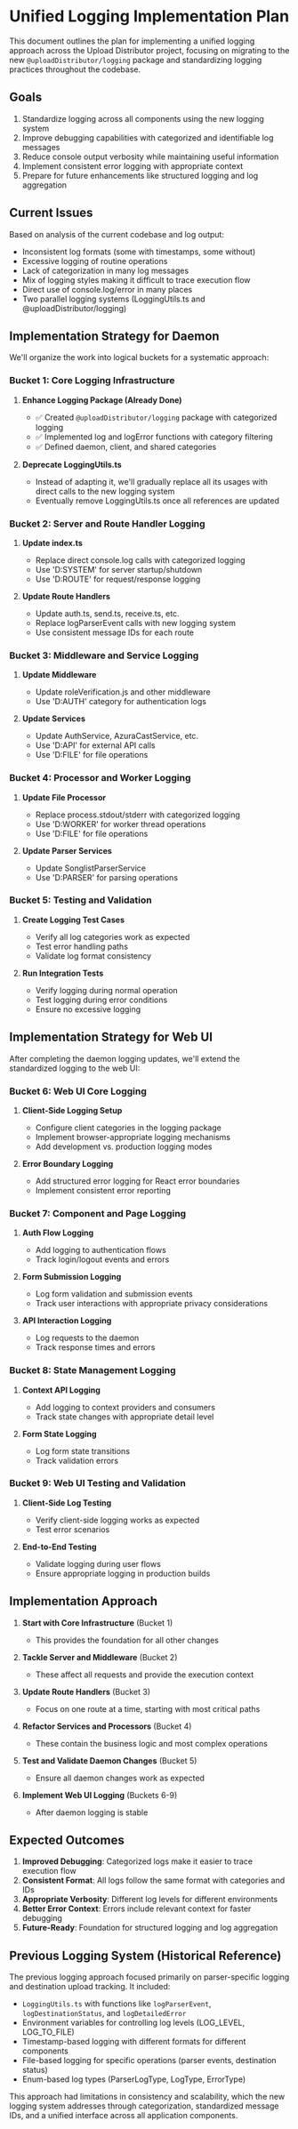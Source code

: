 # Unified Logging Implementation Plan

This document outlines the plan for implementing a unified logging approach across the Upload Distributor project, focusing on migrating to the new `@uploadDistributor/logging` package and standardizing logging practices throughout the codebase.

## Goals

1. Standardize logging across all components using the new logging system
2. Improve debugging capabilities with categorized and identifiable log messages
3. Reduce console output verbosity while maintaining useful information
4. Implement consistent error logging with appropriate context
5. Prepare for future enhancements like structured logging and log aggregation

## Current Issues

Based on analysis of the current codebase and log output:

- Inconsistent log formats (some with timestamps, some without)
- Excessive logging of routine operations
- Lack of categorization in many log messages
- Mix of logging styles making it difficult to trace execution flow
- Direct use of console.log/error in many places
- Two parallel logging systems (LoggingUtils.ts and @uploadDistributor/logging)

## Implementation Strategy for Daemon

We'll organize the work into logical buckets for a systematic approach:

### Bucket 1: Core Logging Infrastructure

1. **Enhance Logging Package (Already Done)**
   - ✅ Created `@uploadDistributor/logging` package with categorized logging
   - ✅ Implemented log and logError functions with category filtering
   - ✅ Defined daemon, client, and shared categories

2. **Deprecate LoggingUtils.ts**
   - Instead of adapting it, we'll gradually replace all its usages with direct calls to the new logging system
   - Eventually remove LoggingUtils.ts once all references are updated

### Bucket 2: Server and Route Handler Logging

1. **Update index.ts**
   - Replace direct console.log calls with categorized logging
   - Use 'D:SYSTEM' for server startup/shutdown
   - Use 'D:ROUTE' for request/response logging

2. **Update Route Handlers**
   - Update auth.ts, send.ts, receive.ts, etc.
   - Replace logParserEvent calls with new logging system
   - Use consistent message IDs for each route

### Bucket 3: Middleware and Service Logging

1. **Update Middleware**
   - Update roleVerification.js and other middleware
   - Use 'D:AUTH' category for authentication logs

2. **Update Services**
   - Update AuthService, AzuraCastService, etc.
   - Use 'D:API' for external API calls
   - Use 'D:FILE' for file operations

### Bucket 4: Processor and Worker Logging

1. **Update File Processor**
   - Replace process.stdout/stderr with categorized logging
   - Use 'D:WORKER' for worker thread operations
   - Use 'D:FILE' for file operations

2. **Update Parser Services**
   - Update SonglistParserService
   - Use 'D:PARSER' for parsing operations

### Bucket 5: Testing and Validation

1. **Create Logging Test Cases**
   - Verify all log categories work as expected
   - Test error handling paths
   - Validate log format consistency

2. **Run Integration Tests**
   - Verify logging during normal operation
   - Test logging during error conditions
   - Ensure no excessive logging

## Implementation Strategy for Web UI

After completing the daemon logging updates, we'll extend the standardized logging to the web UI:

### Bucket 6: Web UI Core Logging

1. **Client-Side Logging Setup**
   - Configure client categories in the logging package
   - Implement browser-appropriate logging mechanisms
   - Add development vs. production logging modes

2. **Error Boundary Logging**
   - Add structured error logging for React error boundaries
   - Implement consistent error reporting

### Bucket 7: Component and Page Logging

1. **Auth Flow Logging**
   - Add logging to authentication flows
   - Track login/logout events and errors

2. **Form Submission Logging**
   - Log form validation and submission events
   - Track user interactions with appropriate privacy considerations

3. **API Interaction Logging**
   - Log requests to the daemon
   - Track response times and errors

### Bucket 8: State Management Logging

1. **Context API Logging**
   - Add logging to context providers and consumers
   - Track state changes with appropriate detail level

2. **Form State Logging**
   - Log form state transitions
   - Track validation errors

### Bucket 9: Web UI Testing and Validation

1. **Client-Side Log Testing**
   - Verify client-side logging works as expected
   - Test error scenarios

2. **End-to-End Testing**
   - Validate logging during user flows
   - Ensure appropriate logging in production builds

## Implementation Approach

1. **Start with Core Infrastructure** (Bucket 1)
   - This provides the foundation for all other changes

2. **Tackle Server and Middleware** (Bucket 2)
   - These affect all requests and provide the execution context

3. **Update Route Handlers** (Bucket 3)
   - Focus on one route at a time, starting with most critical paths

4. **Refactor Services and Processors** (Bucket 4)
   - These contain the business logic and most complex operations

5. **Test and Validate Daemon Changes** (Bucket 5)
   - Ensure all daemon changes work as expected

6. **Implement Web UI Logging** (Buckets 6-9)
   - After daemon logging is stable

## Expected Outcomes

1. **Improved Debugging**: Categorized logs make it easier to trace execution flow
2. **Consistent Format**: All logs follow the same format with categories and IDs
3. **Appropriate Verbosity**: Different log levels for different environments
4. **Better Error Context**: Errors include relevant context for faster debugging
5. **Future-Ready**: Foundation for structured logging and log aggregation

## Previous Logging System (Historical Reference)

The previous logging approach focused primarily on parser-specific logging and destination upload tracking. It included:

- `LoggingUtils.ts` with functions like `logParserEvent`, `logDestinationStatus`, and `logDetailedError`
- Environment variables for controlling log levels (LOG_LEVEL, LOG_TO_FILE)
- Timestamp-based logging with different formats for different components
- File-based logging for specific operations (parser events, destination status)
- Enum-based log types (ParserLogType, LogType, ErrorType)

This approach had limitations in consistency and scalability, which the new logging system addresses through categorization, standardized message IDs, and a unified interface across all application components.
